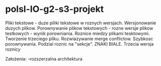 # polsl-IO-g2-s3-projekt

Pliki tekstowe - duze piliki tekstowe w roznych wersjach. Wersjonowanie duzych plikow.
Porownywanie plikow tekstowych - rozne wersje plikow testkowych - wynik porowniania. Roznice miedzy plikami tesktowymi. Tworzenie trzeciego pliku. Rozwiazywanie merge conflictow.
Szybkosc porownywania. Podzial roznic na "sekcje". ZNAKI BIALE. Trzecia wersja roznicy

Założenia:
-rozszerzalna architektura
